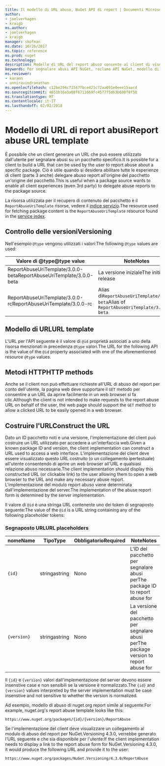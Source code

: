 ```yaml
---
title: Il modello di URL abuso, NuGet API di report | Documenti Microsoft
author:
- joelverhagen
- kraigb
ms.author:
- joelverhagen
- kraigb
manager: skofman
ms.date: 10/26/2017
ms.topic: reference
ms.prod: nuget
ms.technology: 
description: Modello di URL del report abuso consente ai client di visualizzare un collegamento nell'interfaccia utente di loro.
keywords: Per segnalare abusi API NuGet, reclamo API NuGet, modello di URL di report NuGet.org
ms.reviewer:
- karann
- unniravindranathan
ms.openlocfilehash: c12be294c71547fbce421c72aa091e0eee15aacd
ms.sourcegitcommit: 4651b16a3a08f6711669fc4577f5d63b600f8f58
ms.translationtype: MT
ms.contentlocale: it-IT
ms.lasthandoff: 02/02/2018
---
```

# <a name="report-abuse-url-template"></a><span data-ttu-id="ea0fb-104">Modello di URL di report abusi</span><span class="sxs-lookup"><span data-stu-id="ea0fb-104">Report abuse URL template</span></span>

<span data-ttu-id="ea0fb-105">È possibile che un client generare un URL che può essere utilizzato dall'utente per segnalare abusi su un pacchetto specifico.</span><span class="sxs-lookup"><span data-stu-id="ea0fb-105">It is possible for a client to build a URL that can be used by the user to report abuse about a specific package.</span></span> <span data-ttu-id="ea0fb-106">Ciò è utile quando si desidera abilitare tutte le esperienze di client (parte 3 anche) delegare abuso report all'origine del pacchetto un'origine del pacchetto.</span><span class="sxs-lookup"><span data-stu-id="ea0fb-106">This is useful when a package source wants to enable all client experiences (even 3rd party) to delegate abuse reports to the package source.</span></span>

<span data-ttu-id="ea0fb-107">La risorsa utilizzata per il recupero di contenuto del pacchetto è il `ReportAbuseUriTemplate` risorse, vedere il [indice servizio](service-index.md).</span><span class="sxs-lookup"><span data-stu-id="ea0fb-107">The resource used for fetching package content is the `ReportAbuseUriTemplate` resource found in the [service index](service-index.md).</span></span>

## <a name="versioning"></a><span data-ttu-id="ea0fb-108">Controllo delle versioni</span><span class="sxs-lookup"><span data-stu-id="ea0fb-108">Versioning</span></span>

<span data-ttu-id="ea0fb-109">Nell'esempio `@type` vengono utilizzati i valori:</span><span class="sxs-lookup"><span data-stu-id="ea0fb-109">The following `@type` values are used:</span></span>

<span data-ttu-id="ea0fb-110">Valore di @type</span><span class="sxs-lookup"><span data-stu-id="ea0fb-110">@type value</span></span>                       | <span data-ttu-id="ea0fb-111">Note</span><span class="sxs-lookup"><span data-stu-id="ea0fb-111">Notes</span></span>
--------------------------------- | -----
<span data-ttu-id="ea0fb-112">ReportAbuseUriTemplate/3.0.0-beta</span><span class="sxs-lookup"><span data-stu-id="ea0fb-112">ReportAbuseUriTemplate/3.0.0-beta</span></span> | <span data-ttu-id="ea0fb-113">La versione iniziale</span><span class="sxs-lookup"><span data-stu-id="ea0fb-113">The initial release</span></span>
<span data-ttu-id="ea0fb-114">ReportAbuseUriTemplate/3.0.0-rc</span><span class="sxs-lookup"><span data-stu-id="ea0fb-114">ReportAbuseUriTemplate/3.0.0-rc</span></span>   | <span data-ttu-id="ea0fb-115">Alias di`ReportAbuseUriTemplate/3.0.0-beta`</span><span class="sxs-lookup"><span data-stu-id="ea0fb-115">Alias of `ReportAbuseUriTemplate/3.0.0-beta`</span></span>

## <a name="url-template"></a><span data-ttu-id="ea0fb-116">Modello di URL</span><span class="sxs-lookup"><span data-stu-id="ea0fb-116">URL template</span></span>

<span data-ttu-id="ea0fb-117">L'URL per l'API seguente è il valore di `@id` proprietà associati a uno della risorsa menzionati in precedenza `@type` valori.</span><span class="sxs-lookup"><span data-stu-id="ea0fb-117">The URL for the following API is the value of the `@id` property associated with one of the aforementioned resource `@type` values.</span></span>

## <a name="http-methods"></a><span data-ttu-id="ea0fb-118">Metodi HTTP</span><span class="sxs-lookup"><span data-stu-id="ea0fb-118">HTTP methods</span></span>

<span data-ttu-id="ea0fb-119">Anche se il client non può effettuare richieste all'URL di abuso del report per conto dell'utente, la pagina web deve supportare il `GET` metodo per consentire a un URL da aprire facilmente in un web browser si fa clic.</span><span class="sxs-lookup"><span data-stu-id="ea0fb-119">Although the client is not intended to make requests to the report abuse URL on behalf of the user, the web page should support the `GET` method to allow a clicked URL to be easily opened in a web browser.</span></span>

## <a name="construct-the-url"></a><span data-ttu-id="ea0fb-120">Costruire l'URL</span><span class="sxs-lookup"><span data-stu-id="ea0fb-120">Construct the URL</span></span>

<span data-ttu-id="ea0fb-121">Dato un ID pacchetto noti e una versione, l'implementazione del client può costruire un URL utilizzato per accedere a un'interfaccia web.</span><span class="sxs-lookup"><span data-stu-id="ea0fb-121">Given a known package ID and version, the client implementation can construct a URL used to access a web interface.</span></span> <span data-ttu-id="ea0fb-122">L'implementazione del client deve essere visualizzato questo URL costruito (o un collegamento ipertestuale) all'utente consentendo di aprire un web browser all'URL e qualsiasi relazione abuso necessarie.</span><span class="sxs-lookup"><span data-stu-id="ea0fb-122">The client implementation should display this constructed URL (or clickable link) to the user allowing them to open a web browser to the URL and make any necessary abuse report.</span></span> <span data-ttu-id="ea0fb-123">L'implementazione del modulo report abuso viene determinata dall'implementazione del server.</span><span class="sxs-lookup"><span data-stu-id="ea0fb-123">The implementation of the abuse report form is determined by the server implementation.</span></span>

<span data-ttu-id="ea0fb-124">Il valore di `@id` è una stringa URL contenente uno dei token di segnaposto seguente:</span><span class="sxs-lookup"><span data-stu-id="ea0fb-124">The value of the `@id` is a URL string containing any of the following placeholder tokens:</span></span>

### <a name="url-placeholders"></a><span data-ttu-id="ea0fb-125">Segnaposto URL</span><span class="sxs-lookup"><span data-stu-id="ea0fb-125">URL placeholders</span></span>

<span data-ttu-id="ea0fb-126">nome</span><span class="sxs-lookup"><span data-stu-id="ea0fb-126">Name</span></span>        | <span data-ttu-id="ea0fb-127">Tipo</span><span class="sxs-lookup"><span data-stu-id="ea0fb-127">Type</span></span>    | <span data-ttu-id="ea0fb-128">Obbligatorio</span><span class="sxs-lookup"><span data-stu-id="ea0fb-128">Required</span></span> | <span data-ttu-id="ea0fb-129">Note</span><span class="sxs-lookup"><span data-stu-id="ea0fb-129">Notes</span></span>
----------- | ------- | -------- | -----
`{id}`      | <span data-ttu-id="ea0fb-130">stringa</span><span class="sxs-lookup"><span data-stu-id="ea0fb-130">string</span></span>  | <span data-ttu-id="ea0fb-131">No</span><span class="sxs-lookup"><span data-stu-id="ea0fb-131">no</span></span>       | <span data-ttu-id="ea0fb-132">L'ID del pacchetto per segnalare abusi per</span><span class="sxs-lookup"><span data-stu-id="ea0fb-132">The package ID to report abuse for</span></span>
`{version}` | <span data-ttu-id="ea0fb-133">stringa</span><span class="sxs-lookup"><span data-stu-id="ea0fb-133">string</span></span>  | <span data-ttu-id="ea0fb-134">No</span><span class="sxs-lookup"><span data-stu-id="ea0fb-134">no</span></span>       | <span data-ttu-id="ea0fb-135">La versione del pacchetto per segnalare abusi per</span><span class="sxs-lookup"><span data-stu-id="ea0fb-135">The package version to report abuse for</span></span>

<span data-ttu-id="ea0fb-136">Il `{id}` e `{version}` valori dall'implementazione del server devono essere insenstive case e non sensibili se la versione è normalizzato.</span><span class="sxs-lookup"><span data-stu-id="ea0fb-136">The `{id}` and `{version}` values interpreted by the server implementation must be case insenstive and not sensitive to whether the version is normalized.</span></span>

<span data-ttu-id="ea0fb-137">Ad esempio, modello di abuso di nuget.org report simile al seguente:</span><span class="sxs-lookup"><span data-stu-id="ea0fb-137">For example, nuget.org's report abuse template looks like this:</span></span>

    https://www.nuget.org/packages/{id}/{version}/ReportAbuse

<span data-ttu-id="ea0fb-138">Se l'implementazione del client deve visualizzare un collegamento al modulo di abuso del report per NuGet.Versioning 4.3.0, verrebbe generato l'URL seguente e che sia disponibile per l'utente:</span><span class="sxs-lookup"><span data-stu-id="ea0fb-138">If the client implementation needs to display a link to the report abuse form for NuGet.Versioning 4.3.0, it would produce the following URL and provide it to the user:</span></span>

    https://www.nuget.org/packages/NuGet.Versioning/4.3.0/ReportAbuse
